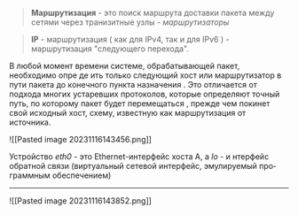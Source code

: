 > **Маршрутизация** - это поиск маршрута доставки пакета между сетями через транизитные узлы - _маршрутизаторы_

> **IР** - маршрутизация ( как для  IPv4, так и для IРv6 ) - маршрутизация "следующего
перехода". 

В любой момент времени системе, обрабатывающей пакет, необходимо опре­
де ить только следующий хост или маршрутизатор в пути пакета до конечного пункта назначения . Это отличается от подхода многих устаревших протоколов, которые опре­деляют точный путь, по которому пакет будет перемещаться , прежде чем покинет свой
исходный хост, схему, известную как маршрутизация от источника. 

![[Pasted image 20231116143456.png]]

Устройство _eth0_ - это Ethernet-интерфейс хоста А, а _lo_ - и нтерфейс обратной связи (виртуальный сетевой интерфейс, эмулируемый про­граммным обеспечением)

-----

![[Pasted image 20231116143852.png]]